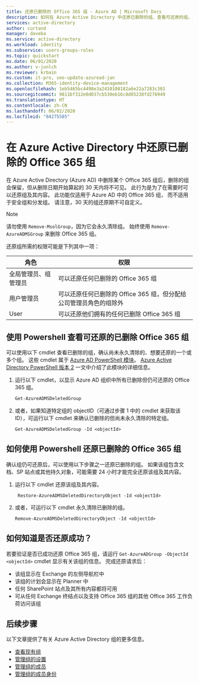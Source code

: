 ```yaml
---
title: 还原已删除的 Office 365 组 - Azure AD | Microsoft Docs
description: 如何在 Azure Active Directory 中还原已删除的组、查看可还原的组，以及永久删除组
services: active-directory
author: curtand
manager: daveba
ms.service: active-directory
ms.workload: identity
ms.subservice: users-groups-roles
ms.topic: quickstart
ms.date: 06/01/2020
ms.author: v-junlch
ms.reviewer: krbain
ms.custom: it-pro, seo-update-azuread-jan
ms.collection: M365-identity-device-management
ms.openlocfilehash: 1eb5465bc4498e3a2410108182a6e22a7283c301
ms.sourcegitcommit: 9811bf312e0d037cb530eb16c8d85238fd276949
ms.translationtype: HT
ms.contentlocale: zh-CN
ms.lasthandoff: 06/02/2020
ms.locfileid: "84275585"
---
```

# <a name="restore-a-deleted-office-365-group-in-azure-active-directory"></a>在 Azure Active Directory 中还原已删除的 Office 365 组

在 Azure Active Directory (Azure AD) 中删除某个 Office 365 组后，删除的组会保留，但从删除日期开始算起的 30 天内将不可见。 此行为是为了在需要时可以还原组及其内容。 此功能仅适用于 Azure AD 中的 Office 365 组， 而不适用于安全组和分发组。 请注意，30 天的组还原期不可自定义。

> [!NOTE]
> 请勿使用 `Remove-MsolGroup`，因为它会永久清除组。 始终使用 `Remove-AzureADMSGroup` 来删除 Office 365 组。

还原组所需的权限可能是下列其中一项：

角色 | 权限
--------- | ---------
全局管理员、组管理员 | 可以还原任何已删除的 Office 365 组
用户管理员 | 可以还原任何已删除的 Office 365 组，但分配给公司管理员角色的组除外
User | 可以还原他们拥有的任何已删除 Office 365 组

## <a name="view-the-deleted-office-365-groups-that-are-available-to-restore-using-powershell"></a>使用 Powershell 查看可还原的已删除 Office 365 组

可以使用以下 cmdlet 查看已删除的组，确认尚未永久清除的、想要还原的一个或多个组。 这些 cmdlet 属于 [Azure AD PowerShell 模块](https://www.powershellgallery.com/packages/AzureAD/)。 [Azure Active Directory PowerShell 版本 2](https://docs.microsoft.com/powershell/azure/install-adv2?view=azureadps-2.0) 一文中介绍了此模块的详细信息。

1.  运行以下 cmdlet，以显示 Azure AD 组织中所有已删除但仍可还原的 Office 365 组。
   

    ```powershell
    Get-AzureADMSDeletedGroup
    ```

2.  或者，如果知道特定组的 objectID（可通过步骤 1 中的 cmdlet 来获取该 ID），可运行以下 cmdlet 来确认已删除的但尚未永久清除的特定组。

    ```
    Get-AzureADMSDeletedGroup -Id <objectId>
    ```

## <a name="how-to-restore-your-deleted-office-365-group-using-powershell"></a>如何使用 Powershell 还原已删除的 Office 365 组

确认组仍可还原后，可以使用以下步骤之一还原已删除的组。 如果该组包含文档、SP 站点或其他持久对象，可能需要 24 小时才能完全还原该组及其内容。

1. 运行以下 cmdlet 还原该组及其内容。
 

   ```
    Restore-AzureADMSDeletedDirectoryObject -Id <objectId>
    ``` 

2. 或者，可运行以下 cmdlet 永久清除已删除的组。
    

    ```
    Remove-AzureADMSDeletedDirectoryObject -Id <objectId>
    ```

## <a name="how-do-you-know-this-worked"></a>如何知道是否还原成功？

若要验证是否已成功还原 Office 365 组，请运行 `Get-AzureADGroup -ObjectId <objectId>` cmdlet 显示有关该组的信息。 完成还原请求后：

- 该组显示在 Exchange 的左侧导航栏中
- 该组的计划会显示在 Planner 中
- 任何 SharePoint 站点及其所有内容都将可用
- 可从任何 Exchange 终结点以及支持 Office 365 组的其他 Office 365 工作负荷访问该组

## <a name="next-steps"></a>后续步骤

以下文章提供了有关 Azure Active Directory 组的更多信息。

* [查看现有组](../fundamentals/active-directory-groups-view-azure-portal.md)
* [管理组的设置](../fundamentals/active-directory-groups-settings-azure-portal.md)
* [管理组的成员](../fundamentals/active-directory-groups-members-azure-portal.md)
* [管理组的成员身份](../fundamentals/active-directory-groups-membership-azure-portal.md)

<!-- Update_Description: wording update -->
